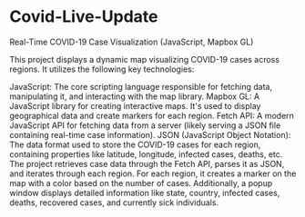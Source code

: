 # Covid-Live-Update

Real-Time COVID-19 Case Visualization (JavaScript, Mapbox GL)

This project displays a dynamic map visualizing COVID-19 cases across regions. It utilizes the following key technologies:

JavaScript: The core scripting language responsible for fetching data, manipulating it, and interacting with the map library.
Mapbox GL: A JavaScript library for creating interactive maps. It's used to display geographical data and create markers for each region.
Fetch API: A modern JavaScript API for fetching data from a server (likely serving a JSON file containing real-time case information).
JSON (JavaScript Object Notation): The data format used to store the COVID-19 cases for each region, containing properties like latitude, longitude, infected cases, deaths, etc.
The project retrieves case data through the Fetch API, parses it as JSON, and iterates through each region. For each region, it creates a marker on the map with a color based on the number of cases. Additionally, a popup window displays detailed information like state, country, infected cases, deaths, recovered cases, and currently sick individuals.
